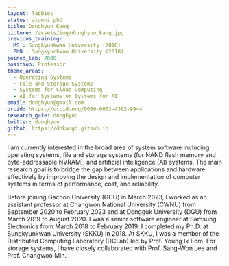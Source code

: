 ```yaml
---
layout: labbies
status: alumni_phd
title: Donghyun Kang
picture: /assets/img/donghyun_kang.jpg
previous_training:
  MS : Sungkyunkwan University (2010)
  PhD : Sungkyunkwan University (2018)
joined_lab: 2008
position: Professor
theme_areas:
  - Operating Systems
  - File and Storage Systems
  - Systems for Cloud Computing
  - AI for Systems or Systems for AI
email: donghyun@gmail.com
orcid: https://orcid.org/0000-0003-4362-9944
research_gate: donghyun
twitter: donghyun
github: https://dhkangd.github.io
---
```


I am currently interested in the broad area of system software including operating systems, file and storage systems (for NAND flash memory and byte-addressable NVRAM), and artificial intelligence (AI) systems. The main research goal is to bridge the gap between applications and hardware effectively by improving the design and implementation of computer systems in terms of performance, cost, and reliability.

Before joining Gachon University (GCU) in March 2023, I worked as an assistant professor at Changwon National University (CWNU) from September 2020 to February 2023 and at Dongguk University (DGU) from March 2019 to August 2020. I was a senior software engineer at Samsung Electronics from March 2018 to February 2019. I completed my Ph.D. at Sungkyunkwan University (SKKU) in 2018. At SKKU, I was a member of the Distributed Computing Laboratory (DCLab) led by Prof. Young Ik Eom. For storage systems, I have closely collaborated with Prof. Sang-Won Lee and Prof. Changwoo Min.

